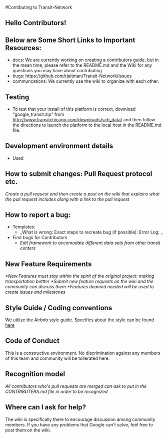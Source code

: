 #Contibuting to Transit-Network

## Hello Contributors! 

## Below are Some Short Links to Important Resources:
* docs: We are currently working on creating a contributors guide, but in the mean time, please refer to the 
README.md and the Wiki for any questions you may have about contributing
* bugs: https://github.com/rjaltman/Transit-Network/issues
* communcations: We currently use the wiki to organize with each other.
## Testing
* To test that your install of this platform is correct, download "google_transit.zip" from http://www.transitchicago.com/downloads/sch_data/ and then follow the directions to launch the platform to the local host in the README.md file.
## Development environment details
* Used
## How to submit changes: Pull Request protocol etc. 
_Create a pull request and then create a post on the wiki that explains what the pull request includes along with a link to the pull request_ 

## How to report a bug: 
* Templates: 
  * _What is wrong:
     Exact steps to recreate bug (if possible):
     Error Log:
     _
* First bugs for Contributors
  * _Edit framework to accomodate different data sets from other transit centers_
    
## New Feature Requirements
_*New Features must stay within the spirit of the original project: making transportation bettter
*Submit new feature requests on the wiki and the community can discuss them
*Features deamed needed will be used to create issues and milestones_
## Style Guide / Coding conventions 
We utilize the Airbnb style guide. Specifics about the style can be found [here](http://airbnb.io/projects/styleguides/)

## Code of Conduct
This is a constructive environment. No discrimination against any members of this team and community will be tollerated here.

## Recognition model
_All contributors who's pull requests are merged can ask to 
put in the CONTRIBUTERS.md file in order to be recognized_

## Where can I ask for help?
The wiki is specifically there to encourage discussion among community members. If you have any problems that Google can't solve, feel free to post them on the wiki.
